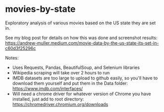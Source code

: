 # movies-by-state
Exploratory analysis of various movies based on the US state they are set in.

See my blog post for details on how this was done and screenshot results: https://andrew-muller.medium.com/movie-data-by-the-us-state-its-set-in-c60d3f25296c

Notes:
- Uses Requests, Pandas, BeautifulSoup, and Selenium libraries
- Wikipedia scraping will take over 2 hours to run
- IMDB datasets are too large to upload to github easily, so you'll have to download them yourself and put them in the Data folder: https://www.imdb.com/interfaces/
- Will need a chrome driver for whatever version of Chrome you have installed, just add to root directory: https://chromedriver.chromium.org/downloads
